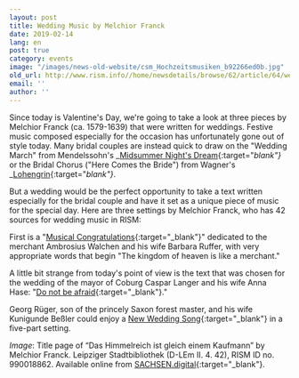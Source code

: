 ```yaml
---
layout: post
title: Wedding Music by Melchior Franck
date: 2019-02-14
lang: en
post: true
category: events
image: "/images/news-old-website/csm_Hochzeitsmusiken_b92266ed0b.jpg"
old_url: http://www.rism.info//home/newsdetails/browse/62/article/64/wedding-music-by-melchior-franck.html
email: ''
author: ''
---
```



Since today is Valentine's Day, we're going to take a look at three pieces by Melchior Franck (ca. 1579-1639) that were written for weddings. Festive music composed especially for the occasion has unfortunately gone out of style today. Many bridal couples are instead quick to draw on the "Wedding March" from Mendelssohn's _[Midsummer Night's Dream](https://opac.rism.info/search?id=464000394&View=rism&Language=en){:target="_blank"}_ or the Bridal Chorus ("Here Comes the Bride") from Wagner's _[Lohengrin](https://opac.rism.info/search?id=280001580&View=rism&Language=en){:target="_blank"}_.

But a wedding would be the perfect opportunity to take a text written especially for the bridal couple and have it set as a unique piece of music for the special day. Here are three settings by Melchior Franck, who has 42 sources for wedding music in RISM:

First is a "[Musical Congratulations](https://opac.rism.info/search?id=00000990018862&View=rism&Language=en){:target="_blank"}" dedicated to the merchant Ambrosius Walchen and his wife Barbara Ruffer, with very appropriate words that begin "The kingdom of heaven is like a merchant."

A little bit strange from today's point of view is the text that was chosen for the wedding of the mayor of Coburg Caspar Langer and his wife Anna Hase: "[Do not be afraid](https://opac.rism.info/search?id=00000990018910&View=rism&Language=en){:target="_blank"}."

Georg Rüger, son of the princely Saxon forest master, and his wife Kunigunde Beßler could enjoy a [New Wedding Song](https://opac.rism.info/search?id=00000990018873&View=rism&Language=en){:target="_blank"} in a five-part setting.


_Image_: Title page of “Das Himmelreich ist gleich einem Kaufmann” by Melchior Franck. Leipziger Stadtbibliothek (D-LEm II. 4. 42), RISM ID no. 990018862. Available online from [SACHSEN.digital](https://sachsen.digital/werkansicht/dlf/197709/3/0/#){:target="_blank"}.


